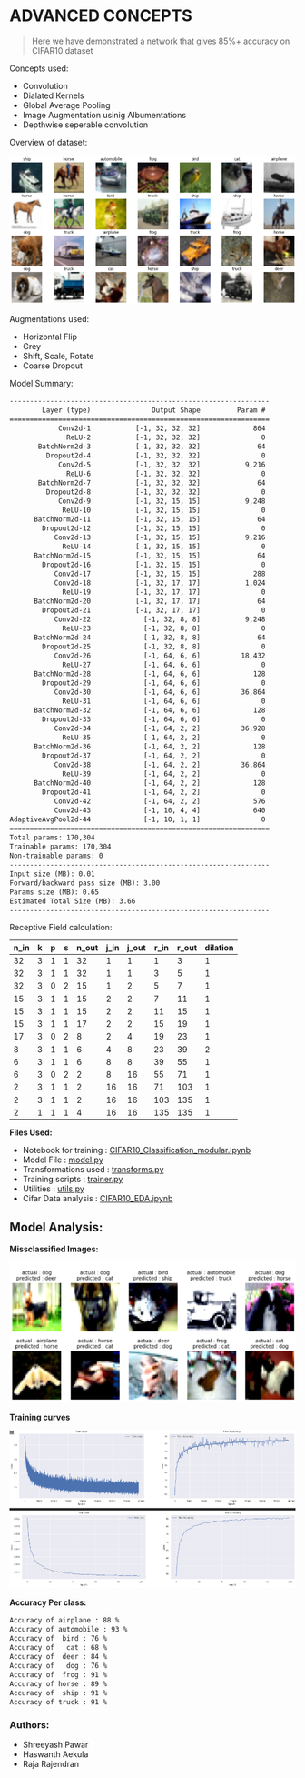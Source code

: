 # ADVANCED CONCEPTS

> Here we have demonstrated a network that gives 85%+ accuracy on CIFAR10 dataset  

Concepts used:
 - Convolution 
 - Dialated Kernels
 - Global Average Pooling
 - Image Augmentation usinig Albumentations
 - Depthwise seperable convolution


Overview of dataset:  

![CIFAR10 Sample](Images/cifar.png)

Augmentations used:
 - Horizontal Flip
 - Grey
 - Shift, Scale, Rotate
 - Coarse Dropout

Model Summary:

```
----------------------------------------------------------------
        Layer (type)               Output Shape         Param #
================================================================
            Conv2d-1           [-1, 32, 32, 32]             864
              ReLU-2           [-1, 32, 32, 32]               0
       BatchNorm2d-3           [-1, 32, 32, 32]              64
         Dropout2d-4           [-1, 32, 32, 32]               0
            Conv2d-5           [-1, 32, 32, 32]           9,216
              ReLU-6           [-1, 32, 32, 32]               0
       BatchNorm2d-7           [-1, 32, 32, 32]              64
         Dropout2d-8           [-1, 32, 32, 32]               0
            Conv2d-9           [-1, 32, 15, 15]           9,248
             ReLU-10           [-1, 32, 15, 15]               0
      BatchNorm2d-11           [-1, 32, 15, 15]              64
        Dropout2d-12           [-1, 32, 15, 15]               0
           Conv2d-13           [-1, 32, 15, 15]           9,216
             ReLU-14           [-1, 32, 15, 15]               0
      BatchNorm2d-15           [-1, 32, 15, 15]              64
        Dropout2d-16           [-1, 32, 15, 15]               0
           Conv2d-17           [-1, 32, 15, 15]             288
           Conv2d-18           [-1, 32, 17, 17]           1,024
             ReLU-19           [-1, 32, 17, 17]               0
      BatchNorm2d-20           [-1, 32, 17, 17]              64
        Dropout2d-21           [-1, 32, 17, 17]               0
           Conv2d-22             [-1, 32, 8, 8]           9,248
             ReLU-23             [-1, 32, 8, 8]               0
      BatchNorm2d-24             [-1, 32, 8, 8]              64
        Dropout2d-25             [-1, 32, 8, 8]               0
           Conv2d-26             [-1, 64, 6, 6]          18,432
             ReLU-27             [-1, 64, 6, 6]               0
      BatchNorm2d-28             [-1, 64, 6, 6]             128
        Dropout2d-29             [-1, 64, 6, 6]               0
           Conv2d-30             [-1, 64, 6, 6]          36,864
             ReLU-31             [-1, 64, 6, 6]               0
      BatchNorm2d-32             [-1, 64, 6, 6]             128
        Dropout2d-33             [-1, 64, 6, 6]               0
           Conv2d-34             [-1, 64, 2, 2]          36,928
             ReLU-35             [-1, 64, 2, 2]               0
      BatchNorm2d-36             [-1, 64, 2, 2]             128
        Dropout2d-37             [-1, 64, 2, 2]               0
           Conv2d-38             [-1, 64, 2, 2]          36,864
             ReLU-39             [-1, 64, 2, 2]               0
      BatchNorm2d-40             [-1, 64, 2, 2]             128
        Dropout2d-41             [-1, 64, 2, 2]               0
           Conv2d-42             [-1, 64, 2, 2]             576
           Conv2d-43             [-1, 10, 4, 4]             640
AdaptiveAvgPool2d-44             [-1, 10, 1, 1]               0
================================================================
Total params: 170,304
Trainable params: 170,304
Non-trainable params: 0
----------------------------------------------------------------
Input size (MB): 0.01
Forward/backward pass size (MB): 3.00
Params size (MB): 0.65
Estimated Total Size (MB): 3.66
----------------------------------------------------------------
```

Receptive Field calculation:

| n_in | k | p | s | n_out | j_in | j_out | r_in | r_out | dilation |
|------|---|---|---|-------|------|-------|------|-------|----------|
| 32   | 3 | 1 | 1 | 32    | 1    | 1     | 1    | 3     | 1        |
| 32   | 3 | 1 | 1 | 32    | 1    | 1     | 3    | 5     | 1        |
| 32   | 3 | 0 | 2 | 15    | 1    | 2     | 5    | 7     | 1        |
| 15   | 3 | 1 | 1 | 15    | 2    | 2     | 7    | 11    | 1        |
| 15   | 3 | 1 | 1 | 15    | 2    | 2     | 11   | 15    | 1        |
| 15   | 3 | 1 | 1 | 17    | 2    | 2     | 15   | 19    | 1        |
| 17   | 3 | 0 | 2 | 8     | 2    | 4     | 19   | 23    | 1        |
| 8    | 3 | 1 | 1 | 6     | 4    | 8     | 23   | 39    | 2        |
| 6    | 3 | 1 | 1 | 6     | 8    | 8     | 39   | 55    | 1        |
| 6    | 3 | 0 | 2 | 2     | 8    | 16    | 55   | 71    | 1        |
| 2    | 3 | 1 | 1 | 2     | 16   | 16    | 71   | 103   | 1        |
| 2    | 3 | 1 | 1 | 2     | 16   | 16    | 103  | 135   | 1        |
| 2    | 1 | 1 | 1 | 4     | 16   | 16    | 135  | 135   | 1        |



**Files Used:**
- Notebook for training : [CIFAR10_Classification_modular.ipynb](EVA6-Phase1-Assignments/Session7_Advanced_Concepts/CIFAR10_Classification_modular.ipynb)
- Model File : [model.py](EVA6-Phase1-Assignments/Session7_Advanced_Concepts/model.py)
- Transformations used : [transforms.py](EVA6-Phase1-Assignments/Session7_Advanced_Concepts/transforms.py)
- Training scripts : [trainer.py](EVA6-Phase1-Assignments/Session7_Advanced_Concepts/trainer.py)
- Utilities : [utils.py](EVA6-Phase1-Assignments/Session7_Advanced_Concepts/utils.py)
- Cifar Data analysis : [CIFAR10_EDA.ipynb](EVA6-Phase1-Assignments/Session7_Advanced_Concepts/CIFAR10_EDA.ipynb)


## **Model Analysis:**  


**Missclassified Images:**

![Miss classified](Images/missclass.png)  


**Training curves**

![Curves](Images/curves.png)


**Accuracy Per class:**

```
Accuracy of airplane : 88 %
Accuracy of automobile : 93 %
Accuracy of  bird : 76 %
Accuracy of   cat : 68 %
Accuracy of  deer : 84 %
Accuracy of   dog : 76 %
Accuracy of  frog : 91 %
Accuracy of horse : 89 %
Accuracy of  ship : 91 %
Accuracy of truck : 91 %
```

### Authors:
- Shreeyash Pawar
- Haswanth Aekula
- Raja Rajendran













